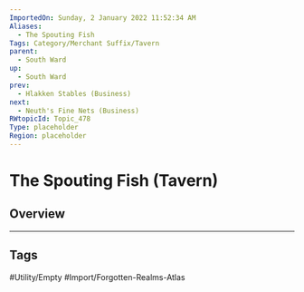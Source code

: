 ```yaml
---
ImportedOn: Sunday, 2 January 2022 11:52:34 AM
Aliases:
  - The Spouting Fish
Tags: Category/Merchant Suffix/Tavern
parent:
  - South Ward
up:
  - South Ward
prev:
  - Hlakken Stables (Business)
next:
  - Neuth's Fine Nets (Business)
RWtopicId: Topic_478
Type: placeholder
Region: placeholder
---
```

# The Spouting Fish (Tavern)
## Overview

---
## Tags
#Utility/Empty #Import/Forgotten-Realms-Atlas


